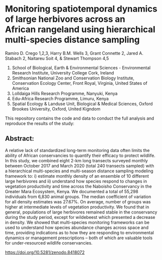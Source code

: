 # Monitoring spatiotemporal dynamics of large herbivores across an African rangeland using hierarchical multi-species distance sampling

Ramiro D. Crego 1,2,3, Harry B.M. Wells 3, Grant Connette 2, Jared A. Stabach 2, Naitareu Soit 4, & Stewart Thompson 4,5

1.	School of Biological, Earth & Environmental Sciences - Environmental Research Institute, University College Cork, Ireland
2.	Smithsonian National Zoo and Conservation Biology Institute, Conservation Ecology Center, Front Royal, Virginia, United States of America
3.	Lolldaiga Hills Research Programme, Nanyuki, Kenya
4.	Edu-Africa Research Programme, Limuru, Kenya
5.	Spatial Ecology & Landuse Unit, Biological & Medical Sciences, Oxford Brookes University, Oxford, United Kigndom

This repository contains the code and data to conduct the full analysis and reproduce the results of the study:

## Abstract:

A relative lack of standardized long-term monitoring data often limits the ability of African conservancies to quantify their efficacy to protect wildlife. In this study, we combined eight 2-km long transects surveyed monthly between October 2017 and March 2020 (total 240 transects sampled) with a hierarchical multi-species and multi-season distance sampling modeling framework to: i) estimate monthly density of an ensemble of 10 different large herbivores and ii) understand how species respond to changes in vegetation productivity and time across the Naboisho Conservancy in the Greater Mara Ecosystem, Kenya. We documented a total of 55,298 individuals from 6,830 animal groups. The median coefficient of variation for all density estimates was 27.67%. On average, number of groups was higher at intermediate levels of vegetation productivity. We found that in general, populations of large herbivores remained stable in the conservancy during the study period, except for wildebeest which presented a decrease in density. We showed that multi-species monitoring frameworks can be used to understand how species abundance changes across space and time, providing indications as to how they are responding to environmental dynamics or management prescriptions – both of which are valuable tools for under-resourced wildlife conservancies.

https://doi.org/10.5281/zenodo.8418072

